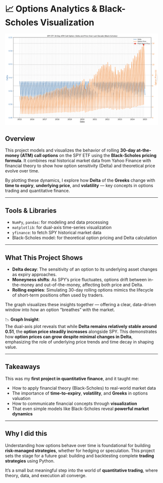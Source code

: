 # 📈 Options Analytics & Black-Scholes Visualization

![Delta vs. Option Price](output/price_and_delta_against_time.png)

## Overview

This project models and visualizes the behavior of rolling **30-day at-the-money (ATM) call options** on the SPY ETF using the **Black-Scholes pricing formula**. It combines real historical market data from Yahoo Finance with financial theory to show how option sensitivity (Delta) and theoretical price evolve over time.

By plotting these dynamics, I explore how **Delta** of the **Greeks** change with **time to expiry**, **underlying price**, and **volatility** — key concepts in options trading and quantitative finance.

---

## Tools & Libraries

- `NumPy`, `pandas`: for modeling and data processing  
- `matplotlib`: for dual-axis time-series visualization  
- `yfinance`: to fetch SPY historical market data  
- Black-Scholes model: for theoretical option pricing and Delta calculation  

---

## What This Project Shows

- **Delta decay**: The sensitivity of an option to its underlying asset changes as expiry approaches.  
- **Moneyness shifts**: As SPY’s price fluctuates, options drift between in-the-money and out-of-the-money, affecting both price and Delta.  
- **Rolling expiries**: Simulating 30-day rolling options mimics the lifecycle of short-term positions often used by traders.  

The graph visualizes these insights together — offering a clear, data-driven window into how an option “breathes” with the market.

📉 **Graph Insight**:  
The dual-axis plot reveals that while **Delta remains relatively stable around 0.51**, the **option price steadily increases** alongside SPY. This demonstrates how **option prices can grow despite minimal changes in Delta**, emphasizing the role of underlying price trends and time decay in shaping value.

---


## Takeaways

This was my **first project in quantitative finance**, and it taught me:

- How to apply financial theory (Black-Scholes) to real-world market data  
- The importance of **time-to-expiry**, **volatility**, and **Greeks** in options valuation  
- How to communicate financial concepts through **visualization**  
- That even simple models like Black-Scholes reveal **powerful market dynamics**

---

## Why I did this

Understanding how options behave over time is foundational for building **risk-managed strategies**, whether for hedging or speculation. This project sets the stage for a future goal: building and backtesting complete **trading strategies** using Python.

It’s a small but meaningful step into the world of **quantitative trading**, where theory, data, and execution all converge.
